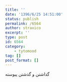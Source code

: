 ```yaml
---
title: ''
date: '1396/6/25 14:51:00'
status: publish
permalink: /6564
author: straxico
excerpt: ''
type: post
id: 6564
category:
    - tytomood
tag: []
post_format: []
---
```

‏گذاشتن و گذشتن پیوسته